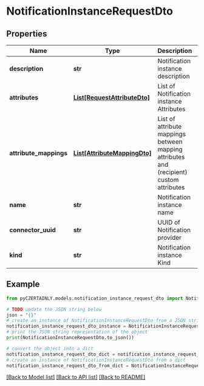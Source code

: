 # NotificationInstanceRequestDto


## Properties

Name | Type | Description | Notes
------------ | ------------- | ------------- | -------------
**description** | **str** | Notification instance description | [optional] 
**attributes** | [**List[RequestAttributeDto]**](RequestAttributeDto.md) | List of Notification instance Attributes | 
**attribute_mappings** | [**List[AttributeMappingDto]**](AttributeMappingDto.md) | List of attribute mappings between mapping attributes and (recipient) custom attributes | [optional] 
**name** | **str** | Notification instance name | 
**connector_uuid** | **str** | UUID of Notification provider | 
**kind** | **str** | Notification instance Kind | 

## Example

```python
from pyCZERTAINLY.models.notification_instance_request_dto import NotificationInstanceRequestDto

# TODO update the JSON string below
json = "{}"
# create an instance of NotificationInstanceRequestDto from a JSON string
notification_instance_request_dto_instance = NotificationInstanceRequestDto.from_json(json)
# print the JSON string representation of the object
print(NotificationInstanceRequestDto.to_json())

# convert the object into a dict
notification_instance_request_dto_dict = notification_instance_request_dto_instance.to_dict()
# create an instance of NotificationInstanceRequestDto from a dict
notification_instance_request_dto_from_dict = NotificationInstanceRequestDto.from_dict(notification_instance_request_dto_dict)
```
[[Back to Model list]](../README.md#documentation-for-models) [[Back to API list]](../README.md#documentation-for-api-endpoints) [[Back to README]](../README.md)


